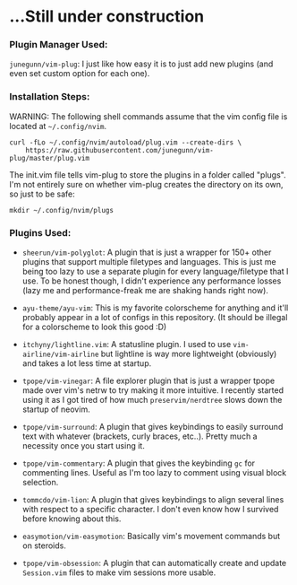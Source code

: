 # ...Still under construction

### Plugin Manager Used:
`junegunn/vim-plug`: I just like how easy it is to just add new plugins (and even set custom option for each one).

### Installation Steps:
WARNING: The following shell commands assume that the vim config file is located at `~/.config/nvim`.
```
curl -fLo ~/.config/nvim/autoload/plug.vim --create-dirs \
	https://raw.githubusercontent.com/junegunn/vim-plug/master/plug.vim
```
The init.vim file tells vim-plug to store the plugins in a folder called "plugs". I'm not entirely sure on whether vim-plug creates the directory on its own, so just to be safe:
```
mkdir ~/.config/nvim/plugs
```

### Plugins Used:

- `sheerun/vim-polyglot`: A plugin that is just a wrapper for 150+ other plugins that support multiple filetypes and languages. This is just me being too lazy to use a separate plugin for every language/filetype that I use. To be honest though, I didn't experience any performance losses (lazy me and performance-freak me are shaking hands right now).

- `ayu-theme/ayu-vim`: This is my favorite colorscheme for anything and it'll probably appear in a lot of configs in this repository. (It should be illegal for a colorscheme to look this good :D)

- `itchyny/lightline.vim`: A statusline plugin. I used to use `vim-airline/vim-airline` but lightline is way more lightweight (obviously) and takes a lot less time at startup.

- `tpope/vim-vinegar`: A file explorer plugin that is just a wrapper tpope made over vim's netrw to try making it more intuitive. I recently started using it as I got tired of how much `preservim/nerdtree` slows down the startup of neovim.

- `tpope/vim-surround`: A plugin that gives keybindings to easily surround text with whatever (brackets, curly braces, etc..). Pretty much a necessity once you start using it.

- `tpope/vim-commentary`: A plugin that gives the keybinding `gc` for commenting lines. Useful as I'm too lazy to comment using visual block selection.

- `tommcdo/vim-lion`: A plugin that gives keybindings to align several lines with respect to a specific character. I don't even know how I survived before knowing about this.

- `easymotion/vim-easymotion`: Basically vim's movement commands but on steroids.

- `tpope/vim-obsession`: A plugin that can automatically create and update `Session.vim` files to make vim sessions more usable.


